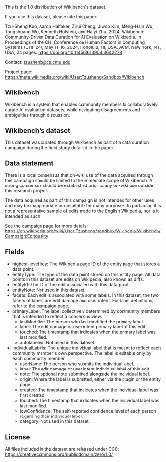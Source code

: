 This is the 1.0 distribution of Wikibench's dataset.

If you use this dataset, please cite this paper:

Tzu-Sheng Kuo, Aaron Halfaker, Zirui Cheng, Jiwoo Kim, Meng-Hsin Wu, Tongshuang Wu, Kenneth Holstein, and Haiyi Zhu. 2024. Wikibench: Community-Driven Data Curation for AI Evaluation on Wikipedia. In Proceedings of the CHI Conference on Human Factors in Computing Systems (CHI ’24), May 11–16, 2024, Honolulu, HI, USA. ACM, New York, NY, USA, 24 pages. https://doi.org/10.1145/3613904.3642278

Contact: tzushenk@cs.cmu.edu

Project page: https://meta.wikimedia.org/wiki/User:Tzusheng/Sandbox/Wikibench


## Wikibench

Wikibench is a system that enables community members to collaboratively curate AI evaluation datasets, while navigating disagreements and ambiguities through discussion.


## Wikibench's dataset

This dataset was curated through Wikibench as part of a data curation campaign during the field study detailed in the paper.


## Data statement

There is a local consensus that on-wiki use of the data acquired through this campaign should be limited to the immediate scope of Wikibench. A strong consensus should be established prior to any on-wiki use outside this research project.

The data acquired as part of this campaign is not intended for other uses and may be inappropriate or unsuitable for many purposes. In particular, it is not a representative sample of edits made to the English Wikipedia, nor is it intended as such.

See the campaign page for more details: 
https://en.wikipedia.org/wiki/User:Tzusheng/sandbox/Wikipedia:Wikibench/Campaign:Editquality


## Fields

* highest-level key: The Wikipedia page ID of the entity page that stores a data point.
* entityType: The type of the data point stored on this entity page. All data points in this dataset are edits on Wikipedia, also known as diffs.
* entityId: The ID of the edit associated with this data point.
* entityNote: Not used in this dataset.
* facets: Each edit is associated with some labels. In this dataset, the two facets of labels are edit damage and user intent. For label definitions, refer to the campaign page.
* primaryLabel: The label collectively determined by community members that is intended to reflect a consensus view.
  - lastModifier: The person who last modified the primary label.
  - label: The edit damage or user intent primary label of this edit.
  - touched: The timestamp that indicates when the primary label was last modified.
  - autolabeled: Not used in this dataset.
* individualLabels: The unique individual label that is meant to reflect each community member's own perspective. The label is editable only by each community member.
  - userName: The person who submits the individual label.
  - label: The edit damage or user intent individual label of this edit.
  - note: The optional note submitted alongside the individual label.
  - origin: Where the label is submitted, either via the plugin or the entity page.
  - created: The timestamp that indicates when the individual label was first created.
  - touched: The timestamp that indicates when the individual label was last modified.
  - lowConfidence: The self-reported confidence level of each person regarding their individual label.
  - category: Not used in this dataset.

## License

All files included in the dataset are released under CC0: https://creativecommons.org/publicdomain/zero/1.0/

